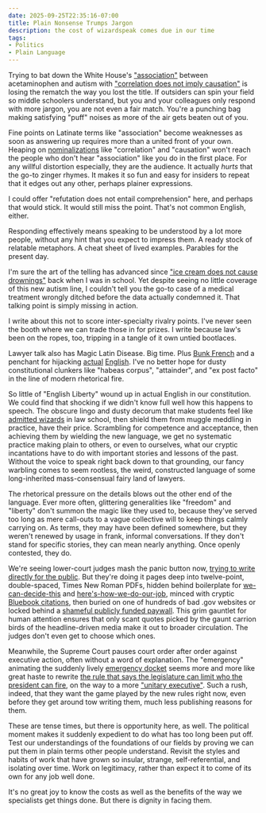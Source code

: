 ```yaml
---
date: 2025-09-25T22:35:16-07:00
title: Plain Nonsense Trumps Jargon
description: the cost of wizardspeak comes due in our time
tags:
- Politics
- Plain Language
---
```


Trying to bat down the White House's ["association"](https://www.whitehouse.gov/articles/2025/09/fact-evidence-suggests-link-between-acetaminophen-autism/) between acetaminophen and autism with ["correlation does not imply causation"](https://en.wikipedia.org/wiki/Correlation_does_not_imply_causation) is losing the rematch the way you lost the title.  If outsiders can spin your field so middle schoolers understand, but you and your colleagues only respond with more jargon, you are not even a fair match.  You're a punching bag making satisfying "puff" noises as more of the air gets beaten out of you.

Fine points on Latinate terms like "association" become weaknesses as soon as answering up requires more than a united front of your own.  Heaping on [nominalizations](https://en.wikipedia.org/wiki/Nominalization) like "correlation" and "causation" won't reach the people who don't hear "association" like you do in the first place.  For any willful distortion especially, they are the audience.  It actually _hurts_ that the go-to zinger rhymes. It makes it so fun and easy for insiders to repeat that it edges out any other, perhaps plainer expressions.

I could offer "refutation does not entail comprehension" here, and perhaps that would stick.  It would still miss the point.  That's not common English, either.

Responding effectively means speaking to be understood by a lot more people, without any hint that you expect to impress them.  A ready stock of relatable metaphors.  A cheat sheet of lived examples.  Parables for the present day.

I'm sure the art of the telling has advanced since ["ice cream does not cause drownings"](https://www.msn.com/en-us/news/technology/more-ice-cream-sold-more-drownings-why/ar-AA1HihPI) back when I was in school.  Yet despite seeing no little coverage of this new autism line, I couldn't tell you the go-to case of a medical treatment wrongly ditched before the data actually condemned it.  That talking point is simply missing in action.

I write about this not to score inter-specialty rivalry points.  I've never seen the booth where we can trade those in for prizes.  I write because law's been on the ropes, too, tripping in a tangle of it own untied bootlaces.

Lawyer talk also has Magic Latin Disease.  Big time.  Plus [Bunk French](https://en.wikipedia.org/wiki/Law_French) and a penchant for hijacking [actual](https://thelawdictionary.org/notice-2/) [English](https://thelawdictionary.org/damages/).  I've no better hope for dusty constitutional clunkers like "habeas corpus", "attainder", and "ex post facto" in the line of modern rhetorical fire.

So little of "English Liberty" wound up in actual English in our constitution.  We could find that shocking if we didn't know full well how this happens to speech.  The obscure lingo and dusty decorum that make students feel like [admitted wizards](https://www.tampabay.com/archive/2000/12/28/harry-potter-fans-wild-about-wizardspeak/) in law school, then shield them from muggle meddling in practice, have their price.  Scrambling for competence and acceptance, then achieving them by wielding the new language, we get no systematic practice making plain to others, or even to ourselves, what our cryptic incantations have to do with important stories and lessons of the past.  Without the voice to speak right back down to that grounding, our fancy warbling comes to seem rootless, the weird, constructed language of some long-inherited mass-consensual fairy land of lawyers.

The rhetorical pressure on the details blows out the other end of the language.  Ever more often, glittering generalities like "freedom" and "liberty" don't summon the magic like they used to, because they've served too long as mere call-outs to a vague collective will to keep things calmly carrying on.  As terms, they may have been defined somewhere, but they weren't renewed by usage in frank, informal conversations.  If they don't stand for specific stories, they can mean nearly anything.  Once openly contested, they do.

We're seeing lower-court judges mash the panic button now, [trying to write directly for the public](https://writing.kemitchell.com/2025/04/20/Fourth-Circuit-Abrego-Garcia).  But they're doing it pages deep into twelve-point, double-spaced, Times New Roman PDFs, hidden behind boilerplate for [we-can-decide-this](https://en.wikipedia.org/wiki/Jurisdiction) and [here's-how-we-do-our-job](https://en.wikipedia.org/wiki/Standard_of_review), minced with cryptic [Bluebook citations](https://en.wikipedia.org/wiki/Bluebook), then buried on one of hundreds of bad .gov websites or locked behind a [shameful publicly funded paywall](https://en.wikipedia.org/wiki/PACER_%28law%29#Fees).  This grim gauntlet for human attention ensures that only scant quotes picked by the gaunt carrion birds of the headline-driven media make it out to broader circulation.  The judges don't even get to choose which ones.

Meanwhile, the Supreme Court pauses court order after order against executive action, often without a word of explanation.  The "emergency" animating the suddenly lively [emergency docket](https://www.scotusblog.com/case-files/emergency/emergency-docket-2024/) seems more and more like great haste to rewrite [the rule that says the legislature can limit who the president can fire](https://en.wikipedia.org/wiki/Humphrey%27s_Executor_v._United_States), on the way to a more ["unitary executive"](https://en.wikipedia.org/wiki/Unitary_executive_theory).  Such a rush, indeed, that they want the game played by the new rules right now, even before they get around tow writing them, much less publishing reasons for them.

These are tense times, but there is opportunity here, as well.  The political moment makes it suddenly expedient to do what has too long been put off.  Test our understandings of the foundations of our fields by proving we can put them in plain terms other people understand.  Revisit the styles and habits of work that have grown so insular, strange, self-referential, and isolating over time.  Work on legitimacy, rather than expect it to come of its own for any job well done.

It's no great joy to know the costs as well as the benefits of the way we specialists get things done.  But there is dignity in facing them.
